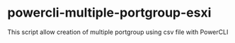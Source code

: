 # powercli-multiple-portgroup-esxi
This script allow creation of multiple portgroup using csv file with PowerCLI
